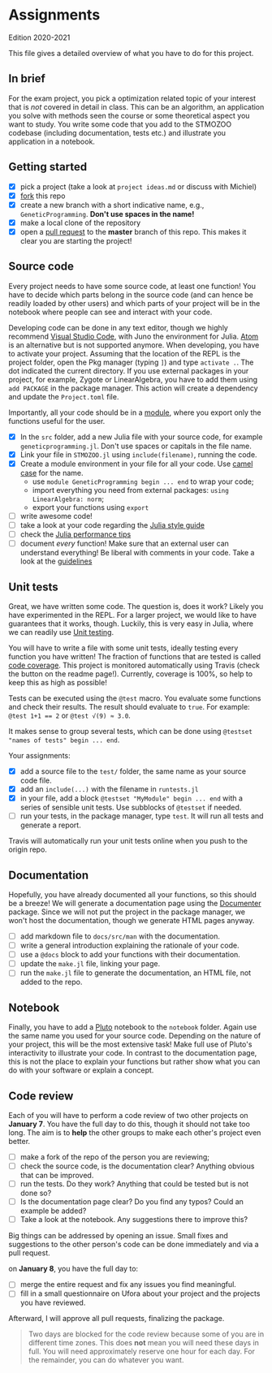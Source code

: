 # Assignments

Edition 2020-2021

This file gives a detailed overview of what you have to do for this project. 

## In brief

For the exam project, you pick a optimization related topic of your interest that is *not* covered in detail in class. This can be an algorithm, an application you solve with methods seen the course or some theoretical aspect you want to study. You write some code that you add to the STMOZOO codebase (including documentation, tests etc.) and illustrate you application in a notebook.

## Getting started

- [x] pick a project (take a look at `project ideas.md` or discuss with Michiel)
- [x] [fork](https://docs.github.com/en/enterprise-server@2.20/github/getting-started-with-github/fork-a-repo) this repo
- [x] create a new branch with a short indicative name, e.g., `GeneticProgramming`. **Don't use spaces in the name!**
- [x] make a local clone of the repository 
- [x] open a [pull request](https://docs.github.com/en/free-pro-team@latest/desktop/contributing-and-collaborating-using-github-desktop/creating-an-issue-or-pull-request) to the **master** branch of this repo. This makes it clear you are starting the project!

## Source code

Every project needs to have some source code, at least one function! You have to decide which parts belong in the source code (and can hence be readily loaded by other users) and which parts of your project will be in the notebook where people can see and interact with your code.

Developing code can be done in any text editor, though we highly recommend [Visual Studio Code](https://code.visualstudio.com/), with Juno the environment for Julia. [Atom](https://atom.io/) is an alternative but is not supported anymore. When developing, you have to activate your project. Assuming that the location of the REPL is the project folder, open the Pkg manager (typing `]`) and type `activate .`. The dot indicated the current directory. If you use external packages in your project, for example, Zygote or LinearAlgebra, you have to add them using `add PACKAGE` in the package manager. This action will create a dependency and update the `Project.toml` file.

Importantly, all your code should be in a [module](https://docs.julialang.org/en/v1/manual/modules/), where you export only the functions useful for the user.

- [x] In the `src` folder, add a new Julia file with your source code, for example `geneticprogramming.jl`. Don't use spaces or capitals in the file name.
- [x] Link your file in `STMOZOO.jl` using `include(filename)`,  running the code.
- [x] Create a module environment in your file for all your code. Use [camel case](https://en.wikipedia.org/wiki/Camel_case) for the name.
  - use `module GeneticProgramming begin ... end` to wrap your code;
  - import everything you need from external packages: `using LinearAlgebra: norm`;
  - export your functions using `export`
- [ ] write awesome code!
- [ ] take a look at your code regarding the [Julia style guide](https://docs.julialang.org/en/v1/manual/style-guide/)
- [ ] check the [Julia performance tips](https://docs.julialang.org/en/v1/manual/performance-tips/)
- [ ] document *every* function! Make sure that an external user can understand everything! Be liberal with comments in your code. Take a look at the [guidelines](https://docs.julialang.org/en/v1/manual/documentation/)

## Unit tests

Great, we have written some code. The question is, does it work? Likely you have experimented in the REPL. For a larger project, we would like to have guarantees that it works, though. Luckily, this is very easy in Julia, where we can readily use [Unit testing](https://docs.julialang.org/en/v1/stdlib/Test/).

You will have to write a file with some unit tests, ideally testing every function you have written! The fraction of functions that are tested is called [code coverage](https://en.wikipedia.org/wiki/Code_coverage). This project is monitored automatically using Travis (check the button on the readme page!). Currently, coverage is 100%, so help to keep this as high as possible!

Tests can be executed using the `@test` macro. You evaluate some functions and check their results. The result should evaluate to `true`. For example: `@test 1+1 == 2` or `@test √(9) ≈ 3.0`. 

It makes sense to group several tests, which can be done using `@testset "names of tests" begin ... end`.

Your assignments:
- [x] add a source file to the `test/` folder, the same name as your source code file.
- [x] add an `include(...)` with the filename in `runtests.jl`
- [x] in your file, add a block `@testset "MyModule" begin ... end` with a series of sensible unit tests. Use subblocks of `@testset` if needed.
- [ ] run your tests, in the package manager, type `test`. It will run all tests and generate a report.

Travis will automatically run your unit tests online when you push to the origin repo.

## Documentation

Hopefully, you have already documented all your functions, so this should be a breeze! We will generate a documentation page using the [Documenter](https://juliadocs.github.io/Documenter.jl/stable/man/guide/) package. Since we will not put the project in the package manager, we won't host the documentation, though we generate HTML pages anyway.

- [ ] add markdown file to `docs/src/man` with the documentation.
- [ ] write a general introduction explaining the rationale of your code.
- [ ] use a `@docs` block to add your functions with their documentation.
- [ ] update the `make.jl` file, linking your page.
- [ ] run the `make.jl` file to generate the documentation, an HTML file, not added to the repo.

## Notebook

Finally, you have to add a [Pluto](https://github.com/fonsp/Pluto.jl) notebook to the `notebook` folder. Again use the same name you used for your source code. Depending on the nature of your project, this will be the most extensive task! Make full use of Pluto's interactivity to illustrate your code. In contrast to the documentation page, this is not the place to explain your functions but rather show what you can do with your software or explain a concept.

## Code review

Each of you will have to perform a code review of two other projects on **January 7**. You have the full day to do this, though it should not take too long. The aim is to **help** the other groups to make each other's project even better.

- [ ] make a fork of the repo of the person you are reviewing;
- [ ] check the source code, is the documentation clear? Anything obvious that can be improved.
- [ ] run the tests. Do they work? Anything that could be tested but is not done so?
- [ ] Is the documentation page clear? Do you find any typos? Could an example be added?
- [ ] Take a look at the notebook. Any suggestions there to improve this?

Big things can be addressed by opening an issue. Small fixes and suggestions to the other person's code can be done immediately and via a pull request.

on **January 8**, you have the full day to:
- [ ] merge the entire request and fix any issues you find meaningful.
- [ ] fill in a small questionnaire on Ufora about your project and the projects you have reviewed.

Afterward, I will approve all pull requests, finalizing the package.

> Two days are blocked for the code review because some of you are in different time zones. This does **not** mean you will need these days in full. You will need approximately reserve one hour for each day. For the remainder, you can do whatever you want.
